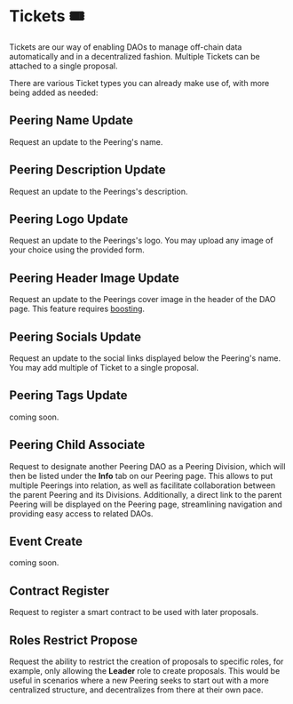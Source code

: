 # Tickets 🎟️

Tickets are our way of enabling DAOs to manage off-chain data automatically and in a decentralized fashion. Multiple Tickets can be attached to a single proposal.

There are various Ticket types you can already make use of, with more being added as needed:

## Peering Name Update

Request an update to the Peering's name.

## Peering Description Update

Request an update to the Peerings's description.

## Peering Logo Update

Request an update to the Peerings's logo. You may upload any image of your choice using the provided form.

## Peering Header Image Update

Request an update to the Peerings cover image in the header of the DAO page. This feature requires [boosting](./boosting.md).

## Peering Socials Update

Request an update to the social links displayed below the Peering's name. You may add multiple of Ticket to a single proposal.

## Peering Tags Update

coming soon.

## Peering Child Associate

Request to designate another Peering DAO as a Peering Division, which will then be listed under the **Info** tab on our Peering page. This allows to put multiple Peerings into relation, as well as facilitate collaboration between the parent Peering and its Divisions. Additionally, a direct link to the parent Peering will be displayed on the Peering page, streamlining navigation and providing easy access to related DAOs.

## Event Create

coming soon.

## Contract Register

Request to register a smart contract to be used with later proposals.

## Roles Restrict Propose

Request the ability to restrict the creation of proposals to specific roles, for example, only allowing the **Leader** role to create proposals. This would be useful in scenarios where a new Peering seeks to start out with a more centralized structure, and decentralizes from there at their own pace.
